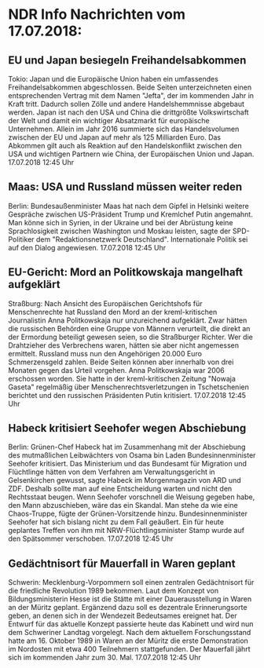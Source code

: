 # NDR Info Nachrichten vom 17.07.2018:


## EU und Japan besiegeln Freihandelsabkommen
Tokio:   		Japan und die Europäische Union haben ein umfassendes Freihandelsabkommen abgeschlossen. Beide Seiten unterzeichneten einen entsprechenden Vertrag mit dem Namen "Jefta", der im kommenden Jahr in Kraft tritt. Dadurch sollen Zölle und andere Handelshemmnisse abgebaut werden. Japan ist nach den USA und China die drittgrößte Volkswirtschaft der Welt und damit ein wichtiger Absatzmarkt für europäische Unternehmen. Allein im Jahr 2016 summierte sich das Handelsvolumen zwischen der EU und Japan auf mehr als 125 Milliarden Euro. Das Abkommen gilt auch als Reaktion auf den Handelskonflikt zwischen den USA und wichtigen Partnern wie China, der Europäischen Union und Japan. 17.07.2018 12:45 Uhr 

## Maas: USA und Russland müssen weiter reden
Berlin:      Bundesaußenminister Maas hat nach dem Gipfel in Helsinki weitere Gespräche zwischen US-Präsident Trump und Kremlchef Putin angemahnt. Man könne sich in Syrien, in der Ukraine und bei der Abrüstung keine Sprachlosigkeit zwischen Washington und Moskau leisten, sagte der SPD-Politiker dem "Redaktionsnetzwerk Deutschland". Internationale Politik sei auf den Dialog angewiesen. 17.07.2018 12:45 Uhr 

## EU-Gericht: Mord an Politkowskaja mangelhaft aufgeklärt
Straßburg: Nach Ansicht des Europäischen Gerichtshofs für Menschenrechte hat Russland den Mord an der kreml-kritischen Journalistin Anna Politkowskaja nur unzureichend aufgeklärt. Zwar hätten die russischen Behörden eine Gruppe von Männern verurteilt, die direkt an der Ermordung beteiligt gewesen seien, so die Straßburger Richter. Wer die Drahtzieher des Verbrechens waren, hätten sie aber nicht angemessen ermittelt. Russland muss nun den Angehörigen 20.000 Euro Schmerzensgeld zahlen. Beide Seiten können aber innerhalb von drei Monaten gegen das Urteil vorgehen. Anna Politkowskaja war 2006 erschossen worden. Sie hatte in der kreml-kritischen Zeitung "Nowaja Gaseta" regelmäßig über Menschenrechtsverletzungen in Tschetschenien berichtet und den russischen Präsidenten Putin kritisiert. 17.07.2018 12:45 Uhr 

## Habeck kritisiert Seehofer wegen Abschiebung
Berlin:       Grünen-Chef Habeck hat im Zusammenhang mit der Abschiebung des mutmaßlichen Leibwächters von Osama bin Laden Bundesinnenminister Seehofer kritisiert. Das Ministerium und das Bundesamt für Migration und Flüchtlinge hätten von dem Verfahren am Verwaltungsgericht in Gelsenkirchen gewusst, sagte Habeck im Morgenmagazin von ARD und ZDF. Deshalb sollte man auf eine Entscheidung warten und nicht den Rechtsstaat beugen. Wenn Seehofer vorschnell die Weisung gegeben habe, den Mann abzuschieben, wäre das ein Skandal. Man stehe da wie eine Chaos-Truppe, fügte der Grünen-Vorsitzende hinzu. Bundesinnenminister Seehofer hat sich bislang nicht zu dem Fall geäußert. Ein für heute geplantes Treffen von ihm mit NRW-Flüchtlingsminister Stamp wurde auf den Spätsommer verschoben. 17.07.2018 12:45 Uhr 

## Gedächtnisort für Mauerfall in Waren geplant
Schwerin: Mecklenburg-Vorpommern soll einen zentralen Gedächtnisort für die friedliche Revolution 1989 bekommen. Laut dem Konzept von Bildungsministerin Hesse ist die Stätte mit einer Dauerausstellung in Waren an der Müritz geplant. Ergänzend dazu soll es dezentrale Erinnerungsorte geben, an denen sich in der Wendezeit Bedeutsames ereignet hat. Der Entwurf für das aktuelle Konzept passierte heute das Kabinett und wird nun dem Schweriner Landtag vorgelegt. Nach dem aktuellem Forschungsstand hatte am 16. Oktober 1989 in Waren an der Müritz die erste Demonstration im Nordosten mit etwa 400 Teilnehmern stattgefunden. Der Mauerfall jährt sich im kommenden Jahr zum 30. Mal. 17.07.2018 12:45 Uhr 
